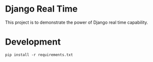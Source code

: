 # Django Real Time

This project is to demonstrate the power of Django real time capability.

# Development

    pip install -r requirements.txt
